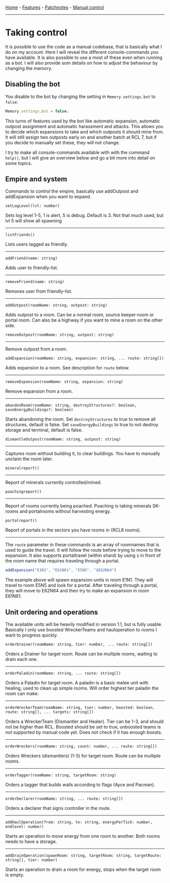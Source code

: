 [Home](index.md) - [Features](features.md) - [Patchnotes](patchnotes.md) - [Manual control](console.md)

---

# Taking control

It is possible to use the code as a manual codebase, that is basically what I do on my account. Here I will reveal the different console-commands you have available. It is also possible to use a most of these even when running as a bot. I will also provide som details on how to adjust the behaviour by changing the memory.

## Disabling the bot

You disable to the bot by changing the setting in `Memory.settings.bot` to `false`:

```javascript
Memory.settings.bot = false;
```

This turns of features used by the bot like automatic expansion, automatic outpost assignment and automatic harassment and attacks. This allows you to decide which expansions to take and which outposts it should mine from. It will still assign two outposts early on and another batch at RCL 7, but if you decide to manually set these, they will not change.

I try to make all console-commands available with with the command `help()`, but I will give an overview below and go a bit more into detail on some topics.

## Empire and system

Commands to control the empire, basically use addOutpost and addExpansion when you want to expand.

``` setLogLevel(lvl: number) ```

Sets log level 1-5, 1 is alert, 5 is debug. Default is 3. Not that much used, but lvl 5 will show all spawning

---

``` listFriends() ```

Lists users tagged as friendly.

---

``` addFriend(name: string) ```

Adds user to friendly-list.

---

``` removeFriend(name: string) ```

Removes user from friendly-list.

---

``` addOutpost(roomName: string, outpost: string) ```

Adds outpost to a room. Can be a normal room, source keeper-room or portal room. Can also be a highway if you want to mine a room on the other side.

``` removeOutpost(roomName: string, outpost: string) ```

---

Remove outpost from a room.

``` addExpansion(roomName: string, expansion: string, ... route: string[]) ```

Adds expansion to a room. See description for `route` below.

---

``` removeExpansion(roomName: string, expansion: string) ```

Remove expansion from a room.

---

``` abandonRoom(roomName: string, destroyStructures?: boolean, saveEnergyBuildings?: boolean) ```

Starts abandoning the room. Set `destroyStructures` to true to remove all structures, default is false. Set `saveEnergyBuildings` to true to not destroy storage and terminal, default is false.

``` dismantleOutpost(roomName: string, outpost: string) ```

---

Captures room without building it, to clear buildings. You have to manually unclaim the room later.

``` mineralreport() ```

---

Report of minerals currently controlled/mined.

``` poachingreport() ```

---

Report of rooms currently being poached. Poaching is taking minerals SK-rooms and portalrooms without harvesting energy.

``` portalreport() ```

Report of portals in the sectors you have rooms in (RCL8 rooms).

---

The `route` parameter in these commands is an array of roomnames that is used to guide the travel. It will follow the route before trying to move to the expansion. It also supports portaltravel (within shard) by using `$` in front of the room name that requires traveling through a portal.
```javascript
addExpansion("E1N1", "E61N61", "E5N5", "$E62N64")
```
The example above will spawn expansion-units in room E1N1. They will travel to room E5N5 and look for a portal. After traveling through a portal, they will move to E62N64 and then try to make an expansion in room E61N61.

## Unit ordering and operations

The available units will be heavily modified in version 1.1, but is fully usable. Basically I only use boosted WreckerTeams and hauloperation to rooms I want to progress quickly.

``` orderDrainer(roomName: string, tier: number, ... route: string[]) ```

Orders a Drainer for target room. Route can be multiple rooms, waiting to drain each one.

---

``` orderPaladin(roomName: string, ... route: string[]) ```

Orders a Paladin for target room. A paladin is a basic melee unit with healing, used to clean up simple rooms. Will order highest tier paladin the room can make.

---

``` orderWreckerTeam(roomName: string, tier: number, boosted: boolean, route: string[], ... targets: string[]) ```

Orders a WreckerTeam (Dismantler and Healer). Tier can be 1-3, and should not be higher than RCL. Boosted should be set to true, unboosted teams is not supported by manual code yet. Does not check if it has enough boosts.

---

``` orderWreckers(roomName: string, count: number, ... route: string[]) ```

Orders Wreckers (dismantlers) (1-5) for target room. Route can be multiple rooms.

---

``` orderTagger(roomName: string, targetRoom: string) ```

Orders a tagger that builds walls according to flags (Ayce and Pacman).

---

``` orderDeclarer(roomName: string, ... route: string[]) ```

Orders a declarer that signs controller in the route.

---

``` addHaulOperation(from: string, to: string, energyPerTick: number, endlevel: number) ```

Starts an operation to move energy from one room to another. Both rooms needs to have a storage.

---

``` addDrainOperation(spawnRoom: string, targetRoom: string, targetRoute: string[], tier: number) ```

Starts an operation to drain a room for energy, stops when the target room is empty.
